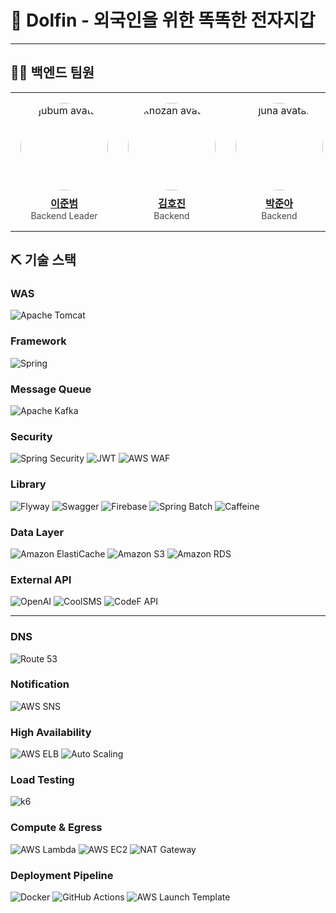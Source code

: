 # 🌟 Dolfin - 외국인을 위한 똑똑한 전자지갑

---

## 👨‍💻 백엔드 팀원

<table>
  <tr>
    <td align="center" width="33%" style="padding:16px;">
      <a href="https://github.com/ss7622">
        <img src="https://github.com/ss7622.png?size=220"
             width="140" alt="jubum avatar"
             style="border-radius:50%; display:block;"/>
        <div style="font-size:16px; font-weight:700; margin-top:8px;">이준범</div>
      </a>
      <div style="font-size:14px; opacity:.8;">Backend Leader</div>
    </td>
   <td align="center" width="33%" style="padding:16px;">
      <a href="https://github.com/khozan0120">
        <img src="https://github.com/khozan0120.png?size=220"
             width="140" alt="khozan avatar"
             style="border-radius:50%; display:block;"/>
        <div style="font-size:16px; font-weight:700; margin-top:8px;">김호진</div>
      </a>
      <div style="font-size:14px; opacity:.8;">Backend</div>
    </td>
     <td align="center" width="33%" style="padding:16px;">
      <a href="https://github.com/bagjuna">
        <img src="https://github.com/bagjuna.png?size=220"
             width="140" alt="juna avatar"
             style="border-radius:50%; display:block;"/>
        <div style="font-size:16px; font-weight:700; margin-top:8px;">박준아</div>
      </a>
      <div style="font-size:14px; opacity:.8;">Backend</div>
    </td>
  </tr>
</table>


## ⛏️ 기술 스택


### WAS
<p align="left">
    <img src="https://img.shields.io/badge/Apache%20Tomcat-F8DC75?style=for-the-badge&logo=apachetomcat&logoColor=black" alt="Apache Tomcat">
</p>

### Framework

<p align="left">
  <img src="https://img.shields.io/badge/Spring-6DB33F?style=for-the-badge&logo=spring&logoColor=white" alt="Spring">
</p>

### Message Queue

<p align="left">
  <img src="https://img.shields.io/badge/Apache%20Kafka-231F20?style=for-the-badge&logo=apache-kafka&logoColor=white" alt="Apache Kafka">
</p>

### Security

<p align="left">
    <img src="https://img.shields.io/badge/Spring%20Security-6DB33F?style=for-the-badge&logo=spring&logoColor=white" alt="Spring Security">
    <img src="https://img.shields.io/badge/JWT-000000?style=for-the-badge&logo=jsonwebtokens&logoColor=white" alt="JWT">
    <img src="https://img.shields.io/badge/AWS%20WAF-232F3E?style=for-the-badge&logo=amazonaws&logoColor=white" alt="AWS WAF">
</p>

### Library
<p align="left">
    <img src="https://img.shields.io/badge/Flyway-CC0200?style=for-the-badge&logo=flyway&logoColor=white" alt="Flyway"> 
    <img src="https://img.shields.io/badge/Swagger-85EA2D?style=for-the-badge&logo=swagger&logoColor=black" alt="Swagger">
    <img src="https://img.shields.io/badge/Firebase-FFCA28?style=for-the-badge&logo=firebase&logoColor=black" alt="Firebase">
    <img src="https://img.shields.io/badge/Spring%20Batch-6DB33F?style=for-the-badge&logo=spring&logoColor=white" alt="Spring Batch">
    <img src="https://img.shields.io/badge/Caffeine-6F4E37?style=for-the-badge&logo=buymeacoffee&logoColor=white" alt="Caffeine">
</p>

### Data Layer
<p align="left">
    <img src="https://img.shields.io/badge/Amazon%20ElastiCache-005E9C?style=for-the-badge&logo=amazonaws&logoColor=white" alt="Amazon ElastiCache">
    <img src="https://img.shields.io/badge/Amazon%20S3-569A31?style=for-the-badge&logo=amazons3&logoColor=white" alt="Amazon S3">
    <img src="https://img.shields.io/badge/Amazon%20RDS-527FFF?style=for-the-badge&logo=amazonaws&logoColor=white" alt="Amazon RDS">
</p>

### External API
<p align="left">
    <img src="https://img.shields.io/badge/OpenAI-412991?style=for-the-badge&logo=openai&logoColor=white" alt="OpenAI">
    <img src="https://img.shields.io/badge/CoolSMS-0066CC?style=for-the-badge&logo=sms&logoColor=white" alt="CoolSMS">
    <img src="https://img.shields.io/badge/CodeF%20API-FF6B35?style=for-the-badge&logo=api&logoColor=white" alt="CodeF API">
</p>

---

### DNS
![Route 53](https://img.shields.io/badge/Route%2053-FF9900.svg?style=for-the-badge&logo=amazonaws&logoColor=white)

### Notification
![AWS SNS](https://img.shields.io/badge/AWS%20SNS-FF9900.svg?style=for-the-badge&logo=amazonaws&logoColor=white)
### High Availability

![AWS ELB](https://img.shields.io/badge/AWS%20ELB-FF9900.svg?style=for-the-badge&logo=amazonaws&logoColor=white)
![Auto Scaling](https://img.shields.io/badge/Auto%20Scaling-FF9900.svg?style=for-the-badge&logo=amazonaws&logoColor=white)

### Load Testing

![k6](https://img.shields.io/badge/k6-7D64FF.svg?style=for-the-badge&logo=k6&logoColor=white)

### Compute & Egress

![AWS Lambda](https://img.shields.io/badge/AWS%20Lambda-FF9900.svg?style=for-the-badge&logo=awslambda&logoColor=white)
![AWS EC2](https://img.shields.io/badge/AWS%20EC2-FF9900.svg?style=for-the-badge&logo=amazonaws&logoColor=white)
![NAT Gateway](https://img.shields.io/badge/NAT%20Gateway-FF9900.svg?style=for-the-badge&logo=amazonaws&logoColor=white)

### Deployment Pipeline

![Docker](https://img.shields.io/badge/Docker-1D63ED.svg?style=for-the-badge&logo=docker&logoColor=white)
![GitHub Actions](https://img.shields.io/badge/GitHub%20Actions-2088FF.svg?style=for-the-badge&logo=githubactions&logoColor=white)
![AWS Launch Template](https://img.shields.io/badge/AWS%20Launch%20Template-FF9900.svg?style=for-the-badge&logo=amazonaws&logoColor=white)
